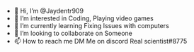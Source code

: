 - 👋 Hi, I’m @Jaydentr909
- 👀 I’m interested in Coding, Playing video games
- 🌱 I’m currently learning Fixing Issues with computers
- 💞️ I’m looking to collaborate on Someone
- 📫 How to reach me DM Me on discord Real scientist#8775

<!---
Jaydentr909/Jaydentr909 is a ✨ special ✨ repository because its `README.md` (this file) appears on your GitHub profile.
You can click the Preview link to take a look at your changes.
--->

